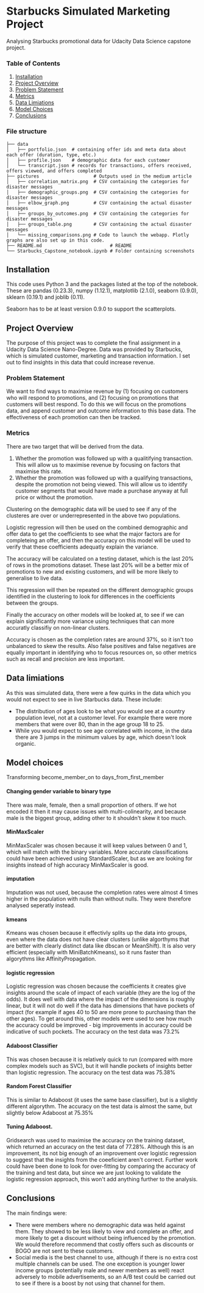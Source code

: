 # Starbucks Simulated Marketing Project
Analysing Starbucks promotional data for Udacity Data Science capstone project.

### Table of Contents

1. [Installation](#installation)
2. [Project Overview](#overview)
3. [Problem Statement](#problem)
4. [Metrics](#metrics)
5. [Data Limiations](#data)
6. [Model Choices](#choices)
7. [Conclusions](#conclusions)

### File structure

    ├── data                    
    │   ├── portfolio.json  # containing offer ids and meta data about each offer (duration, type, etc.)
    │   ├── profile.json    # demographic data for each customer
    │   └── transcript.json # records for transactions, offers received, offers viewed, and offers completed
    ├── pictures                    # Outputs used in the medium article
    │   ├── correlation_matrix.png  # CSV containing the categories for disaster messages  
    │   ├── demographic_groups.png  # CSV containing the categories for disaster messages
    │   ├── elbow_graph.png         # CSV containing the actual disaster messages
    │   ├── groups_by_outcomes.png  # CSV containing the categories for disaster messages
    │   ├── groups_table.png        # CSV containing the actual disaster messages
    │   └── missing_comparisons.png # Code to launch the webapp. Plotly graphs are also set up in this code.
    ├── README.md                         # README
    └── Starbucks_Capstone_notebook.ipynb # Folder containing screenshots

## Installation <a name="installation"></a>

This code uses Python 3 and the packages listed at the top of the notebook. 
These are pandas (0.23.3), numpy (1.12.1), matplotlib (2.1.0), seaborn (0.9.0), sklearn (0.19.1) and joblib (0.11).

Seaborn has to be at least version 0.9.0 to support the scatterplots.

## Project Overview<a name="overview"></a>

The purpose of this project was to complete the final assignment in a Udacity Data Science Nano-Degree.
Data was provided by Starbucks, which is simulated customer, marketing and transaction information.
I set out to find insights in this data that could increase revenue.

### Problem Statement<a name="problem"></a>
We want to find ways to maximise revenue by (1) focusing on customers who will respond to promotions, and (2) focusing on promotions that customers will best respond.
To do this we will focus on the promotions data, and append customer and outcome information to this base data. The effectiveness of each promotion can then be tracked.

### Metrics<a name="metrics"></a>
There are two target that will be derived from the data.
1. Whether the promotion was followed up with a qualitifying transaction. This will allow us to maximise revenue by focusing on factors that maximise this rate.
2. Whether the promotion was followed up with a qualifying transactions, despite the promotion not being viewed. This will allow us to identify customer segments that would have made a purchase anyway at full price or without the promotion.

Clustering on the demographic data will be used to see if any of the clusteres are over or underrepresented in the above two populations.

Logistic regression will then be used on the combined demographic and offer data to get the coefficients to see what the major factors are for completeing an offer, and then the accuracy on this model will be used to verify that these coefficients adequatly explain the variance.

The accuracy will be calculated on a testing dataset, which is the last 20% of rows in the promotions dataset. These last 20% will be a better mix of promotions to new and existing customers, and will be more likely to generalise to live data.

This regression will then be repeated on the different demographic groups identified in the clustering to look for differences in the coefficients between the groups.

Finally the accuracy on other models will be looked at, to see if we can explain significantly more variance using techniques that can more accuratly classifiy on non-linear clusters.

Accuracy is chosen as the completion rates are around 37%, so it isn't too unbalanced to skew the results. Also false positives and false negatives are equally important in identifying who to focus resources on, so other metrics such as recall and precision are less important.

## Data limiations<a name="data"></a>

As this was simulated data, there were a few quirks in the data which you would not expect to see in live Starbucks data. These include:
* The distribution of ages look to be what you would see at a country population level, not at a customer level. For example there were more members that were over 80, than in the age group 18 to 25.
* While you would expect to see age correlated with income, in the data there are 3 jumps in the minimum values by age, which doesn't look organic.

## Model choices<a name="choices"></a>
Transforming become_member_on to days_from_first_member
#### Changing gender variable to binary type
There was male, female, then a small proportion of others. If we hot encoded it then it may cause issues with multi-colinearity, and because male is the biggest group, adding other to it shouldn't skew it too much.
#### MinMaxScaler
MinMaxScaler was chosen because it will keep values between 0 and 1, which will match with the binary variables.
More accurate classifications could have been achieved using StandardScaler, but as we are looking for insights instead of high accuracy MinMaxScaler is good.
#### imputation
Imputation was not used, because the completion rates were almost 4 times higher in the population with nulls than without nulls. They were therefore analysed seperatly instead.
#### kmeans
Kmeans was chosen because it effectivly splits up the data into groups, even where the data does not have clear clusters (unlike algorthyms that are better with clearly distinct data like dbscan or MeanShift).
It is also very efficient (especially with MiniBatchKmeans), so it runs faster than algorythms like AffinityPropagation.
#### logistic regression
Logistic regression was chosen because the coefficients it creates give insights around the scale of impact of each variable (they are the log of the odds).
It does well with data where the impact of the dimensions is roughly linear, but it will not do well if the data has dimensions that have pockets of impact (for example if ages 40 to 50 are more prone to purchasing than the other ages). To get around this, other models were used to see how much the accuracy could be improved - big improvements in accuracy could be indicative of such pockets.
The accuracy on the test data was 73.2%
#### Adaboost Classifier
This was chosen because it is relatively quick to run (compared with more complex models such as SVC), but it will handle pockets of insights better than logistic regression.
The accuracy on the test data was 75.38%
#### Random Forest Classifier
This is similar to Adaboost (it uses the same base classifier), but is a slightly different algorythm.
The accuracy on the test data is almost the same, but slightly below Adaboost at 75.35%
#### Tuning Adaboost.
Gridsearch was used to maximise the accuracy on the training dataset, which returned an accuracy on the test data of 77.28%. Although this is an improvement, its not big enough of an improvement over logistic regression to suggest that the insights from the coeeficient aren't correct. 
Further work could have been done to look for over-fitting by comparing the accuracy of the training and test data, but since we are just looking to validate the logistic regression approach, this won't add anything further to the analysis.
## Conclusions<a name="conclusions"></a>
The main findings were:
* There were members where no demographic data was held against them. They showed to be less likely to view and complete an offer, and more likely to get a discount without being influenced by the promotion. We would therefore recommend that costly offers such as discounts or BOGO are not sent to these customers.
* Social media is the best channel to use, although if there is no extra cost multiple channels can be used. The one exception is younger lower income groups (potentially male and newer members as well) react adversely to mobile advertisements, so an A/B test could be carried out to see if there is a boost by not using that channel for them.







